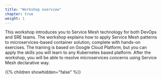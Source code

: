 ```yaml
---
title: "Workshop overview"
chapter: true
weight: 1
---
```


This workshop introduces you to Service Mesh technology for both DevOps and SRE teams. The workshop explains how to apply Service Mesh patterns to microservices-based container solution, complete with hands-on exercises. The training is based on Google Cloud Platform, but you can apply the skills you will learn to any Kubernetes based platform. After the workshop, you will be able to resolve microservices concerns using Service Mesh declarative way. 


{{% children showhidden="false" %}}
